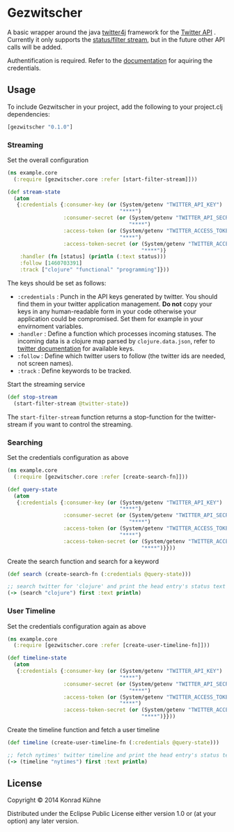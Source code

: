 # Gezwitscher

A basic wrapper around the java [twitter4j](http://twitter4j.org/en/index.html) framework for the [Twitter API](https://dev.twitter.com/docs) . Currently it only supports the [status/filter stream](https://dev.twitter.com/docs/api/1.1/post/statuses/filter), but in the future other API calls will be added.

Authentification is required. Refer to the [documentation](https://dev.twitter.com/docs/auth/using-oauth) for aquiring the credentials.

## Usage

To include Gezwitscher in your project, add the following to your project.clj dependencies:

```clojure
[gezwitscher "0.1.0"]
```

### Streaming

Set the overall configuration

```clojure
(ns example.core
  (:require [gezwitscher.core :refer [start-filter-stream]]))

(def stream-state
  (atom
   {:credentials {:consumer-key (or (System/getenv "TWITTER_API_KEY")
                                    "****")
                  :consumer-secret (or (System/getenv "TWITTER_API_SECRET")
                                       "****")
                  :access-token (or (System/getenv "TWITTER_ACCESS_TOKEN")
                                    "****")
                  :access-token-secret (or (System/getenv "TWITTER_ACCESS_TOKEN_SECRET")
                                           "****")}
    :handler (fn [status] (println (:text status)))
    :follow [1460703391]
    :track ["clojure" "functional" "programming"]}))
```

The keys should be set as follows:
* `:credentials` : Punch in the API keys generated by twitter. You should find them in your twitter application management. **Do not** copy your keys in any human-readable form in your code otherwise your application could be compromised. Set them for example in your envirnoment variables.
* `:handler` : Define a function which processes incoming statuses. The incoming data is a clojure map parsed by `clojure.data.json`, refer to [twitter documentation](https://dev.twitter.com/docs/platform-objects/tweets) for available keys.
* `:follow` : Define which twitter users to follow (the twitter ids are needed, not screen names).
* `:track` : Define keywords to be tracked.


Start the streaming service
```clojure
(def stop-stream 
  (start-filter-stream @twitter-state))
```

The `start-filter-stream` function returns a stop-function for the twitter-stream if you want to control the streaming.



### Searching

Set the credentials configuration as above

```clojure
(ns example.core
  (:require [gezwitscher.core :refer [create-search-fn]]))

(def query-state
  (atom
   {:credentials {:consumer-key (or (System/getenv "TWITTER_API_KEY")
                                    "****")
                  :consumer-secret (or (System/getenv "TWITTER_API_SECRET")
                                       "****")
                  :access-token (or (System/getenv "TWITTER_ACCESS_TOKEN")
                                    "****")
                  :access-token-secret (or (System/getenv "TWITTER_ACCESS_TOKEN_SECRET")
                                           "****")}}))
```


Create the search function and search for a keyword

```clojure
(def search (create-search-fn (:credentials @query-state)))

;; search twitter for 'clojure' and print the head entry's status text
(-> (search "clojure") first :text println)
```

### User Timeline
Set the credentials configuration again as above

```clojure
(ns example.core
  (:require [gezwitscher.core :refer [create-user-timeline-fn]]))

(def timeline-state
  (atom
   {:credentials {:consumer-key (or (System/getenv "TWITTER_API_KEY")
                                    "****")
                  :consumer-secret (or (System/getenv "TWITTER_API_SECRET")
                                       "****")
                  :access-token (or (System/getenv "TWITTER_ACCESS_TOKEN")
                                    "****")
                  :access-token-secret (or (System/getenv "TWITTER_ACCESS_TOKEN_SECRET")
                                           "****")}}))
```


Create the timeline function and fetch a user timeline

```clojure
(def timeline (create-user-timeline-fn (:credentials @query-state)))

;; fetch nytimes' twitter timeline and print the head entry's status text
(-> (timeline "nytimes") first :text println)
```



## License

Copyright © 2014 Konrad Kühne

Distributed under the Eclipse Public License either version 1.0 or (at
your option) any later version.
